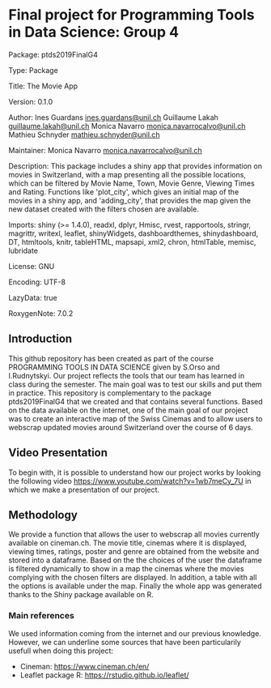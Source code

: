 # Final project for Programming Tools in Data Science: Group 4 

Package: ptds2019FinalG4

Type: Package

Title: The Movie App

Version: 0.1.0

Author: Ines Guardans <ines.guardans@unil.ch>
        Guillaume Lakah <guillaume.lakah@unil.ch>
        Monica Navarro <monica.navarrocalvo@unil.ch>
        Mathieu Schnyder <mathieu.schnyder@unil.ch>

Maintainer: Monica Navarro <monica.navarrocalvo@unil.ch>

Description: This package includes a shiny app that provides information on movies in Switzerland, 
    with a map presenting all the possible locations, which can be filtered by Movie Name,
    Town, Movie Genre, Viewing Times and Rating. Functions like 'plot_city', which gives an 
    initial map of the movies in a shiny app, and 'adding_city', that provides the map given 
    the new dataset created with the filters chosen are available.

Imports: shiny (>= 1.4.0),
    readxl,
    dplyr,
    Hmisc,
    rvest,
    rapportools,
    stringr,
    magrittr,
    writexl,
    leaflet,
    shinyWidgets,
    dashboardthemes,
    shinydashboard,
    DT,
    htmltools,
    knitr,
    tableHTML,
    mapsapi,
    xml2,
    chron,
    htmlTable,
    memisc,
    lubridate

License: GNU

Encoding: UTF-8

LazyData: true

RoxygenNote: 7.0.2


## Introduction
This github repository has been created as part of the course PROGRAMMING TOOLS IN DATA SCIENCE given by S.Orso and I.Rudnytskyi. Our project reflects the tools that our team has learned in class during the semester. The main goal was to test our skills and put them in practice. 
This repository is complementary to the package ptds2019FinalG4 that we created and that contains several functions.
Based on the data available on the internet, one of the main goal of our project was to create an interactive map of the Swiss Cinemas and to allow users to webscrap updated movies around Switzerland over the course of 6 days. 

## Video Presentation
To begin with, it is possible to understand how our project works by looking the following video https://www.youtube.com/watch?v=1wb7meCy_7U in which we make a presentation of our project.

## Methodology
We provide a function that allows the user to webscrap all movies currently available on cineman.ch. The movie title, cinemas where it is displayed, viewing times, ratings, poster and genre are obtained from the website and stored into a dataframe.
Based on the the choices of the user the dataframe is filtered dynamically to show in a map the cinemas where the movies complying with the chosen filters are displayed. In addition, a table with all the options is available under the map.
Finally the whole app was generated thanks to the Shiny package available on R.

### Main references
We used information coming from the internet and our previous knowledge. However, we can underline some sources that have been particularily usefull when doing this project:
- Cineman: https://www.cineman.ch/en/
- Leaflet package R: https://rstudio.github.io/leaflet/
